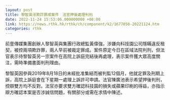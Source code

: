 ```yaml
---
layout: post
title: 黎智英涉欺詐罪成案件　法官押後處理判刑
date: 2022-11-24 15:53:06.000000000 +08:00
link: https://news.rthk.hk/rthk/ch/component/k2/1677050-20221124.htm
categories: rthk
---
```


前壹傳媒集團創辦人黎智英與集團行政總監黃偉強，涉嫌向科技園公司隱瞞違反租契，被控兩項欺詐罪，兩人早前被裁定罪成。案件原定今日在區域法院判刑，但法官表示待黎智英另一宗案件在高院上訴庭完結後再處理，表示案件獲大眾高度關注，需時準備書面判刑理由。

黎智英因參與2019年8月18日的未經批准集結而被判監12個月，他就定罪及刑期上訴，高院上訴庭會在下星期一處理上訴許可申請。法官陳廣池表示希望押後判刑，控辯雙方均不反對。法官亦要求雙方確認科技園的損失或蘋果印刷的得益，亦指示辯方確認本案是否涉誠信問題，有關部分或需在求情中陳述。
